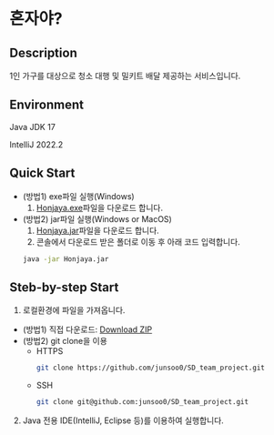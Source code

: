 # 혼자야?

## Description
1인 가구를 대상으로 청소 대행 및 밀키트 배달 제공하는 서비스입니다.

## Environment
Java JDK 17

IntelliJ 2022.2

## Quick Start
- (방법1) exe파일 실행(Windows)
  1. [Honjaya.exe](https://github.com/junsoo0/SD_team_project/raw/main/Honjaya.exe)파일을 다운로드 합니다. 
- (방법2) jar파일 실행(Windows or MacOS)
  1. [Honjaya.jar](https://github.com/junsoo0/SD_team_project/raw/main/Honjaya.jar)파일을 다운로드 합니다. 
  2. 콘솔에서 다운로드 받은 폴더로 이동 후 아래 코드 입력합니다.
   ```bash
   java -jar Honjaya.jar
   ```

## Steb-by-step Start
1. 로컬환경에 파일을 가져옵니다.
  - (방법1) 직접 다운로드: [Download ZIP](https://github.com/OSP-team2/final-project/archive/refs/heads/main.zip)
  - (방법2) git clone을 이용
    - HTTPS
      ```bash
      git clone https://github.com/junsoo0/SD_team_project.git
      ```
    - SSH
      ```bash
      git clone git@github.com:junsoo0/SD_team_project.git
      ```
2. Java 전용 IDE(IntelliJ, Eclipse 등)를 이용하여 실행합니다.
